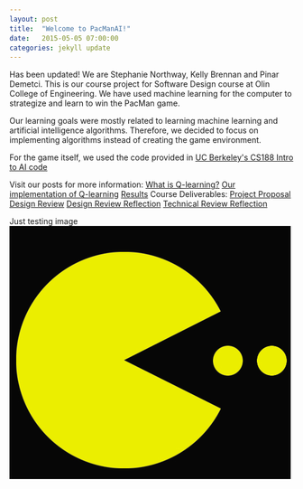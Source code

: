 ```yaml
---
layout: post
title:  "Welcome to PacManAI!"
date:   2015-05-05 07:00:00
categories: jekyll update
---
```


Has been updated!
We are Stephanie Northway, Kelly Brennan and Pinar Demetci. This is our course project for Software Design course at Olin College of Engineering.
 We have used machine learning for the computer to strategize and learn to win the PacMan game. 

Our learning goals were mostly related to learning machine learning and artificial intelligence algorithms. Therefore, we decided to focus on implementing algorithms instead of creating the game environment. 

For the game itself, we used the code provided in [UC Berkeley's CS188 Intro to AI code]({http://ai.berkeley.edu/project_instructions.html})

Visit our posts for more information:
[What is Q-learning?]({http://pdemetci.github.io/PacManAI/jekyll/update/What-Is-Q-Learning/})
[Our implementation of Q-learning]({})
[Results]({})
Course Deliverables:
[Project Proposal]({})
[Design Review]({})
[Design Review Reflection]({})
[Technical Review Reflection]({})




Just testing image
![This PacMan image](/images/pacman.png)

